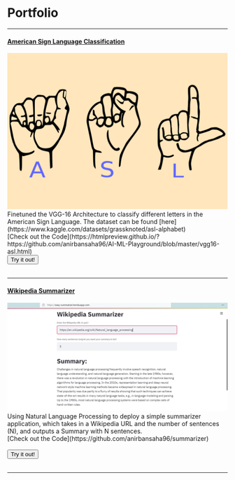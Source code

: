 # Portfolio

---
#### [American Sign Language Classification](https://htmlpreview.github.io/?https://github.com/anirbansaha96/AI-ML-Playground/blob/master/vgg16-asl.html)
<img src="images/ASL_ImageClassification.png?raw=true"/>
Finetuned the VGG-16 Architecture to classify different letters in the American Sign Language. The dataset can be found [here](https://www.kaggle.com/datasets/grassknoted/asl-alphabet)
<br>
[Check out the Code](https://htmlpreview.github.io/?https://github.com/anirbansaha96/AI-ML-Playground/blob/master/vgg16-asl.html)
<br>
<form action="https://share.streamlit.io/anirbansaha96/asl/main/src/st_asl.py" method="get" target="_blank"><button type="submit">Try it out!</button></form>
<br>

---

#### [Wikipedia Summarizer](https://easy-summarize.herokuapp.com/)
<img src="images/easy_summarize_app.jpg?raw=true"/>
Using Natural Language Processing to deploy a simple summarizer application, which takes in a Wikipedia URL and the number of sentences (N), and outputs a Summary with N sentences.
<br>
[Check out the Code](https://github.com/anirbansaha96/summarizer)
<br>

<br>
<form action="https://easy-summarize.herokuapp.com/" method="get" target="_blank"><button type="submit">Try it out!</button></form>
<br>

---

